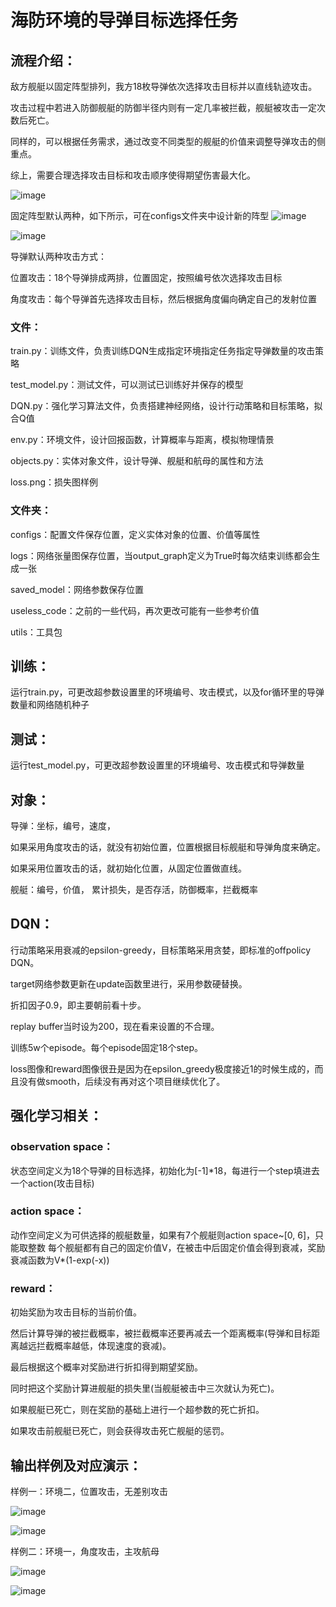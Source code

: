 # 海防环境的导弹目标选择任务

## 流程介绍：
敌方舰艇以固定阵型排列，我方18枚导弹依次选择攻击目标并以直线轨迹攻击。

攻击过程中若进入防御舰艇的防御半径内则有一定几率被拦截，舰艇被攻击一定次数后死亡。

同样的，可以根据任务需求，通过改变不同类型的舰艇的价值来调整导弹攻击的侧重点。

综上，需要合理选择攻击目标和攻击顺序使得期望伤害最大化。

![image](https://user-images.githubusercontent.com/32588806/110740733-7f60dd00-826e-11eb-81f0-7af663045c5c.png)

固定阵型默认两种，如下所示，可在configs文件夹中设计新的阵型
![image](https://user-images.githubusercontent.com/32588806/110739478-3c9e0580-826c-11eb-842e-01acdabdf65e.png)

![image](https://user-images.githubusercontent.com/32588806/110739530-53dcf300-826c-11eb-9864-4f963481f25d.png)


导弹默认两种攻击方式：

位置攻击：18个导弹排成两排，位置固定，按照编号依次选择攻击目标

角度攻击：每个导弹首先选择攻击目标，然后根据角度偏向确定自己的发射位置


### 文件：
train.py：训练文件，负责训练DQN生成指定环境指定任务指定导弹数量的攻击策略

test_model.py：测试文件，可以测试已训练好并保存的模型

DQN.py：强化学习算法文件，负责搭建神经网络，设计行动策略和目标策略，拟合Q值

env.py：环境文件，设计回报函数，计算概率与距离，模拟物理情景

objects.py：实体对象文件，设计导弹、舰艇和航母的属性和方法

loss.png：损失图样例 

### 文件夹：

configs：配置文件保存位置，定义实体对象的位置、价值等属性

logs：网络张量图保存位置，当output_graph定义为True时每次结束训练都会生成一张

saved_model：网络参数保存位置

useless_code：之前的一些代码，再次更改可能有一些参考价值

utils：工具包

## 训练：
运行train.py，可更改超参数设置里的环境编号、攻击模式，以及for循环里的导弹数量和网络随机种子

## 测试：
运行test_model.py，可更改超参数设置里的环境编号、攻击模式和导弹数量

## 对象：
导弹：坐标，编号，速度，

如果采用角度攻击的话，就没有初始位置，位置根据目标舰艇和导弹角度来确定。

如果采用位置攻击的话，就初始化位置，从固定位置做直线。

舰艇：编号，价值， 累计损失，是否存活，防御概率，拦截概率

## DQN：
行动策略采用衰减的epsilon-greedy，目标策略采用贪婪，即标准的offpolicy DQN。

target网络参数更新在update函数里进行，采用参数硬替换。

折扣因子0.9，即主要朝前看十步。

replay buffer当时设为200，现在看来设置的不合理。

训练5w个episode。每个episode固定18个step。

loss图像和reward图像很丑是因为在epsilon_greedy极度接近1的时候生成的，而且没有做smooth，后续没有再对这个项目继续优化了。


## 强化学习相关：
### observation space：
状态空间定义为18个导弹的目标选择，初始化为[-1]*18，每进行一个step填进去一个action(攻击目标)
### action space：
动作空间定义为可供选择的舰艇数量，如果有7个舰艇则action space~[0, 6]，只能取整数
每个舰艇都有自己的固定价值V，在被击中后固定价值会得到衰减，奖励衰减函数为V*(1-exp(-x))
### reward：
初始奖励为攻击目标的当前价值。

然后计算导弹的被拦截概率，被拦截概率还要再减去一个距离概率(导弹和目标距离越远拦截概率越低，体现速度的衰减)。

最后根据这个概率对奖励进行折扣得到期望奖励。

同时把这个奖励计算进舰艇的损失里(当舰艇被击中三次就认为死亡)。

如果舰艇已死亡，则在奖励的基础上进行一个超参数的死亡折扣。

如果攻击前舰艇已死亡，则会获得攻击死亡舰艇的惩罚。

## 输出样例及对应演示：
样例一：环境二，位置攻击，无差别攻击

![image](https://user-images.githubusercontent.com/32588806/110740782-93a4da00-826e-11eb-815f-c4bd672ad78c.png)

![image](https://user-images.githubusercontent.com/32588806/110740791-96073400-826e-11eb-9374-8ab449b663bc.png)

样例二：环境一，角度攻击，主攻航母

![image](https://user-images.githubusercontent.com/32588806/110752729-9e686a80-8280-11eb-95dd-9d3a3744adf1.png)

![image](https://user-images.githubusercontent.com/32588806/110752751-a45e4b80-8280-11eb-8202-54d130a0a0f8.png)






